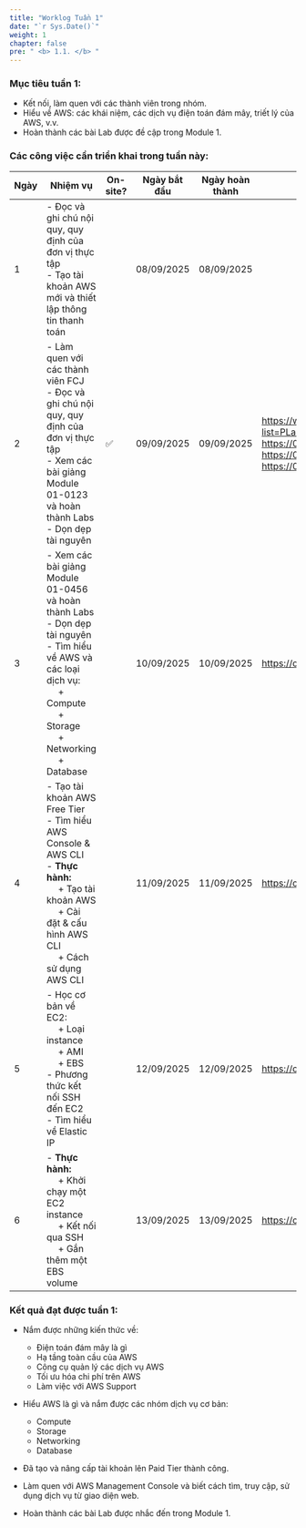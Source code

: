 ```yaml
---
title: "Worklog Tuần 1"
date: "`r Sys.Date()`"
weight: 1
chapter: false
pre: " <b> 1.1. </b> "
---
```


### Mục tiêu tuần 1:

- Kết nối, làm quen với các thành viên trong nhóm.
- Hiểu về AWS: các khái niệm, các dịch vụ điện toán đám mây, triết lý của AWS, v.v.
- Hoàn thành các bài Lab được đề cập trong Module 1.

### Các công việc cần triển khai trong tuần này:

| Ngày | Nhiệm vụ                                                                                                                                                                                                            | On-site? | Ngày bắt đầu | Ngày hoàn thành | Tài liệu tham khảo                                                                                                                                                                                   |
| ---- | ------------------------------------------------------------------------------------------------------------------------------------------------------------------------------------------------------------------- | -------- | ------------ | --------------- | ---------------------------------------------------------------------------------------------------------------------------------------------------------------------------------------------------- |
| 1    | - Đọc và ghi chú nội quy, quy định của đơn vị thực tập <br> - Tạo tài khoản AWS mới và thiết lập thông tin thanh toán                                                                                               |          | 08/09/2025   | 08/09/2025      |
| 2    | - Làm quen với các thành viên FCJ <br> - Đọc và ghi chú nội quy, quy định của đơn vị thực tập <br> - Xem các bài giảng Module 01-0123 và hoàn thành Labs <br> - Dọn dẹp tài nguyên                                  | ✅       | 09/09/2025   | 09/09/2025      | <https://www.youtube.com/playlist?list=PLahN4TLWtox2a3vElknwzU_urND8hLn1i> <br> <https://000001.awsstudygroup.com> <br> <https://000007.awsstudygroup.com/> <br> <https://000009.awsstudygroup.com/> |
| 3    | - Xem các bài giảng Module 01-0456 và hoàn thành Labs <br> - Dọn dẹp tài nguyên <br> - Tìm hiểu về AWS và các loại dịch vụ: <br>&emsp; + Compute <br>&emsp; + Storage <br>&emsp; + Networking <br>&emsp; + Database |          | 10/09/2025   | 10/09/2025      | <https://cloudjourney.awsstudygroup.com/>                                                                                                                                                            |
| 4    | - Tạo tài khoản AWS Free Tier <br> - Tìm hiểu AWS Console & AWS CLI <br> - **Thực hành:** <br>&emsp; + Tạo tài khoản AWS <br>&emsp; + Cài đặt & cấu hình AWS CLI <br>&emsp; + Cách sử dụng AWS CLI                  |          | 11/09/2025   | 11/09/2025      | <https://cloudjourney.awsstudygroup.com/>                                                                                                                                                            |
| 5    | - Học cơ bản về EC2: <br>&emsp; + Loại instance <br>&emsp; + AMI <br>&emsp; + EBS <br> - Phương thức kết nối SSH đến EC2 <br> - Tìm hiểu về Elastic IP                                                              |          | 12/09/2025   | 12/09/2025      | <https://cloudjourney.awsstudygroup.com/>                                                                                                                                                            |
| 6    | - **Thực hành:** <br>&emsp; + Khởi chạy một EC2 instance <br>&emsp; + Kết nối qua SSH <br>&emsp; + Gắn thêm một EBS volume                                                                                          |          | 13/09/2025   | 13/09/2025      | <https://cloudjourney.awsstudygroup.com/>                                                                                                                                                            |

### Kết quả đạt được tuần 1:

- Nắm được những kiến thức về:

  - Điện toán đám mây là gì
  - Hạ tầng toàn cầu của AWS
  - Công cụ quản lý các dịch vụ AWS
  - Tối ưu hóa chi phí trên AWS
  - Làm việc với AWS Support

- Hiểu AWS là gì và nắm được các nhóm dịch vụ cơ bản:

  - Compute
  - Storage
  - Networking
  - Database

- Đã tạo và nâng cấp tài khoản lên Paid Tier thành công.

- Làm quen với AWS Management Console và biết cách tìm, truy cập, sử dụng dịch vụ từ giao diện web.

- Hoàn thành các bài Lab được nhắc đến trong Module 1.
